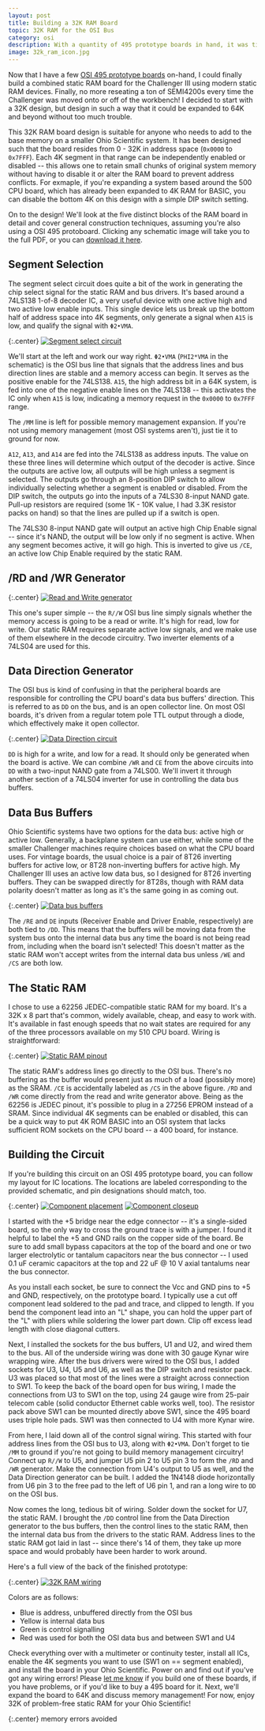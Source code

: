 ```yaml
---
layout: post
title: Building a 32K RAM Board
topic: 32K RAM for the OSI Bus
category: osi
description: With a quantity of 495 prototype boards in hand, it was time to build up a RAM board for the Challenger III. My implementation uses a single 32K x 8 static RAM in DIP packaging, which is split up into eight 4K segments, each of which can be enabled or disabled individually. It's also expandable to 64K and beyond due to a few design decisions.
image: 32k_ram_icon.jpg
---
```


Now that I have a few [OSI 495 prototype boards](/2016/04/22/cloning-the-495) on-hand, I could finally build a combined static RAM board for the Challenger III using modern static RAM devices. Finally, no more reseating a ton of SEMI4200s every time the Challenger was moved onto or off of the workbench! I decided to start with a 32K design, but design in such a way that it could be expanded to 64K and beyond without too much trouble.

This 32K RAM board design is suitable for anyone who needs to add to the base memory on a smaller Ohio Scientific system. It has been designed such that the board resides from 0 - 32K in address space (`0x0000` to `0x7FFF`). Each 4K segment in that range can be independently enabled or disabled -- this allows one to retain small chunks of original system memory without having to disable it or alter the RAM board to prevent address conflicts. For exmaple, if you're expanding a system based around the 500 CPU board, which has already been expanded to 4K RAM for BASIC, you can disable the bottom 4K on this design with a simple DIP switch setting.

On to the design! We'll look at the five distinct blocks of the RAM board in detail and cover general construction techniques, assuming you're also using a OSI 495 protoboard. Clicking any schematic image will take you to the full PDF, or you can [download it here](http://filedump.glitchwrks.com/projects/osi_ram/32k_ram.pdf).

## Segment Selection

The segment select circuit does quite a bit of the work in generating the chip select signal for the static RAM and bus drivers. It's based around a 74LS138 1-of-8 decoder IC, a very useful device with one active high and two active low enable inputs. This single device lets us break up the bottom half of address space into 4K segments, only generate a signal when `A15` is low, and qualify the signal with `Φ2•VMA`.

{:.center}
[![Segment select circuit](/images/osi/32k_ram/segment_select.png)](http://filedump.glitchwrks.com/projects/osi_ram/32k_ram.pdf)

We'll start at the left and work our way right. `Φ2•VMA` (`PHI2*VMA` in the schematic) is the OSI bus line that signals that the address lines and bus direction lines are stable and a memory access can begin. It serves as the positive enable for the 74LS138. `A15`, the high address bit in a 64K system, is fed into one of the negative enable lines on the 74LS138 -- this activates the IC only when `A15` is low, indicating a memory request in the `0x0000` to `0x7FFF` range.

The `/MM` line is left for possible memory management expansion. If you're not using memory management (most OSI systems aren't), just tie it to ground for now.

`A12`, `A13`, and `A14` are fed into the 74LS138 as address inputs. The value on these three lines will determine which output of the decoder is active. Since the outputs are active low, all outputs will be high unless a segment is selected. The outputs go through an 8-position DIP switch to allow individually selecting whether a segment is enabled or disabled. From the DIP switch, the outputs go into the inputs of a 74LS30 8-input NAND gate. Pull-up resistors are required (some 1K - 10K value, I had 3.3K resistor packs on hand) so that the lines are pulled up if a switch is open.

The 74LS30 8-input NAND gate will output an active high Chip Enable signal -- since it's NAND, the output will be low only if no segment is active. When any segment becomes active, it will go high. This is inverted to give us `/CE`, an active low Chip Enable required by the static RAM.

## /RD and /WR Generator

{:.center}
[![Read and Write generator](/images/osi/32k_ram/rw_generator.png)](http://filedump.glitchwrks.com/projects/osi_ram/32k_ram.pdf)

This one's super simple -- the `R//W` OSI bus line simply signals whether the memory access is going to be a read or write. It's high for read, low for write. Our static RAM requires separate active low signals, and we make use of them elsewhere in the decode circuitry. Two inverter elements of a 74LS04 are used for this.

## Data Direction Generator

The OSI bus is kind of confusing in that the peripheral boards are responsible for controlling the CPU board's data bus buffers' direction. This is referred to as `DD` on the bus, and is an open collector line. On most OSI boards, it's driven from a regular totem pole TTL output through a diode, which effectively make it open collector.

{:.center}
[![Data Direction circuit](/images/osi/32k_ram/data_direction.png)](http://filedump.glitchwrks.com/projects/osi_ram/32k_ram.pdf)

`DD` is high for a write, and low for a read. It should only be generated when the board is active. We can combine `/WR` and `CE` from the above circuits into `DD` with a two-input NAND gate from a 74LS00. We'll invert it through another section of a 74LS04 inverter for use in controlling the data bus buffers.

## Data Bus Buffers

Ohio Scientific systems have two options for the data bus: active high or active low. Generally, a backplane system can use either, while some of the smaller Challenger machines require choices based on what the CPU board uses. For vintage boards, the usual choice is a pair of 8T26 inverting buffers for active low, or 8T28 non-inverting buffers for active high. My Challenger III uses an active low data bus, so I designed for 8T26 inverting buffers. They can be swapped directly for 8T28s, though with RAM data polarity doesn't matter as long as it's the same going in as coming out.

{:.center}
[![Data bus buffers](/images/osi/32k_ram/bus_buffer.png)](http://filedump.glitchwrks.com/projects/osi_ram/32k_ram.pdf)

The `/RE` and `DE` inputs (Receiver Enable and Driver Enable, respectively) are both tied to `/DD`. This means that the buffers will be moving data from the system bus onto the internal data bus any time the board is not being read from, including when the board isn't selected! This doesn't matter as the static RAM won't accept writes from the internal data bus unless `/WE` and `/CS` are both low.

## The Static RAM

I chose to use a 62256 JEDEC-compatible static RAM for my board. It's a 32K x 8 part that's common, widely available, cheap, and easy to work with. It's available in fast enough speeds that no wait states are required for any of the three processors available on my 510 CPU board. Wiring is straightforward:

{:.center}
[![Static RAM pinout](/images/osi/32k_ram/sram.png)](http://filedump.glitchwrks.com/projects/osi_ram/32k_ram.pdf)

The static RAM's address lines go directly to the OSI bus. There's no buffering as the buffer would present just as much of a load (possibly more) as the SRAM. `/CE` is accidentally labeled as `/CS` in the above figure. `/RD` and `/WR` come directly from the read and write generator above. Being as the 62256 is JEDEC pinout, it's possible to plug in a 27256 EPROM instead of a SRAM. Since individual 4K segments can be enabled or disabled, this can be a quick way to put 4K ROM BASIC into an OSI system that lacks sufficient ROM sockets on the CPU board -- a 400 board, for instance.

## Building the Circuit

If you're building this circuit on an OSI 495 prototype board, you can follow my layout for IC locations. The locations are labeled corresponding to the provided schematic, and pin designations should match, too.

{:.center}
[![Component placement](/images/osi/32k_ram/scaled/component_placement.jpg)](/images/osi/32k_ram/component_placement.jpg) [![Component closeup](/images/osi/32k_ram/scaled/component_closeup.jpg)](/images/osi/32k_ram/component_closeup.jpg)

I started with the +5 bridge near the edge connector -- it's a single-sided board, so the only way to cross the ground trace is with a jumper. I found it helpful to label the +5 and GND rails on the copper side of the board. Be sure to add small bypass capacitors at the top of the board and one or two larger electrolytic or tantalum capacitors near the bus connector -- I used 0.1 uF ceramic capacitors at the top and 22 uF @ 10 V axial tantalums near the bus connector.

As you install each socket, be sure to connect the Vcc and GND pins to +5 and GND, respectively, on the prototype board. I typically use a cut off component lead soldered to the pad and trace, and clipped to length. If you bend the component lead into an "L" shape, you can hold the upper part of the "L" with pliers while soldering the lower part down. Clip off excess lead length with close diagonal cutters.

Next, I installed the sockets for the bus buffers, U1 and U2, and wired them to the bus. All of the underside wiring was done with 30 gauge Kynar wire wrapping wire. After the bus drivers were wired to the OSI bus, I added sockets for U3, U4, U5 and U6, as well as the DIP switch and resistor pack. U3 was placed so that most of the lines were a straight across connection to SW1. To keep the back of the board open for bus wiring, I made the connections from U3 to SW1 on the top, using 24 gauge wire from 25-pair telecom cable (solid conductor Ethernet cable works well, too). The resistor pack above SW1 can be mounted directly above SW1, since the 495 board uses triple hole pads. SW1 was then connected to U4 with more Kynar wire.

From here, I laid down all of the control signal wiring. This started with four address lines from the OSI bus to U3, along with `Φ2•VMA`. Don't forget to tie `/MM` to ground if you're not going to build memory management circuitry! Connect up `R//W` to U5, and jumper U5 pin 2 to U5 pin 3 to form the `/RD` and `/WR` generator. Make the connection from U4's output to U5 as well, and the Data Direction generator can be built. I added the 1N4148 diode horizontally from U6 pin 3 to the free pad to the left of U6 pin 1, and ran a long wire to `DD` on the OSI bus.

Now comes the long, tedious bit of wiring. Solder down the socket for U7, the static RAM. I brought the `/DD` control line from the Data Direction generator to the bus buffers, then the control lines to the static RAM, then the internal data bus from the drivers to the static RAM. Address lines to the static RAM got laid in last -- since there's 14 of them, they take up more space and would probably have been harder to work around.

Here's a full view of the back of the finished prototype:

{:.center}
[![32K RAM wiring](/images/osi/32k_ram/scaled/wiring.jpg)](/images/osi/32k_ram/wiring.jpg)

Colors are as follows:

* Blue is address, unbuffered directly from the OSI bus
* Yellow is internal data bus
* Green is control signalling
* Red was used for both the OSI data bus and between SW1 and U4

Check everything over with a multimeter or continuity tester, install all ICs, enable the 4K segments you want to use (SW1 on == segment enabled), and install the board in your Ohio Scientific. Power on and find out if you've got any wiring errors! Please [let me know](https://services.theglitchworks.net/ng/messages/new) if you build one of these boards, if you have problems, or if you'd like to buy a 495 board for it. Next, we'll expand the board to 64K and discuss memory management! For now, enjoy 32K of problem-free static RAM for your Ohio Scientific!

{:.center}
<span><script language="javascript" src="https://services.theglitchworks.net/counters/32k_ram"></script> memory errors avoided</span>